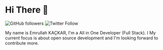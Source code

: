 # Hi There 👋

![GitHub followers](https://img.shields.io/github/followers/caporeista?label=Follow%20%40caporeista&style=for-the-badge)
![Twitter Follow](https://img.shields.io/linkedin/follow/caporeista?style=for-the-badge)

My name is Emrullah KAÇKAR, I'm a All in One Developer (Full Stack). I
My current focus is about open source development and I'm looking forward to
contribute more.
